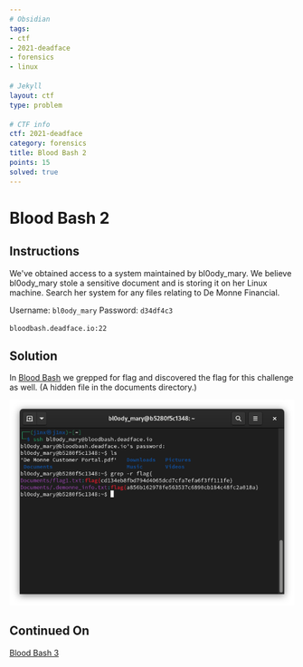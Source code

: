 ```yaml
---
# Obsidian
tags:
- ctf
- 2021-deadface
- forensics
- linux

# Jekyll
layout: ctf
type: problem

# CTF info
ctf: 2021-deadface
category: forensics
title: Blood Bash 2
points: 15
solved: true
---
```


# Blood Bash 2

## Instructions

We've obtained access to a system maintained by bl0ody_mary. We believe bl0ody_mary stole a sensitive document and is storing it on her Linux machine. Search her system for any files relating to De Monne Financial.

Username: `bl0ody_mary` Password: `d34df4c3`

`bloodbash.deadface.io:22`

## Solution
In [Blood Bash](Blood%20Bash) we grepped for flag and discovered the flag for this challenge as well. (A hidden file in the documents directory.)


![](attachments/Pasted%20image%2020211018160943.png)

## Continued On

[Blood Bash 3](Blood%20Bash%203)